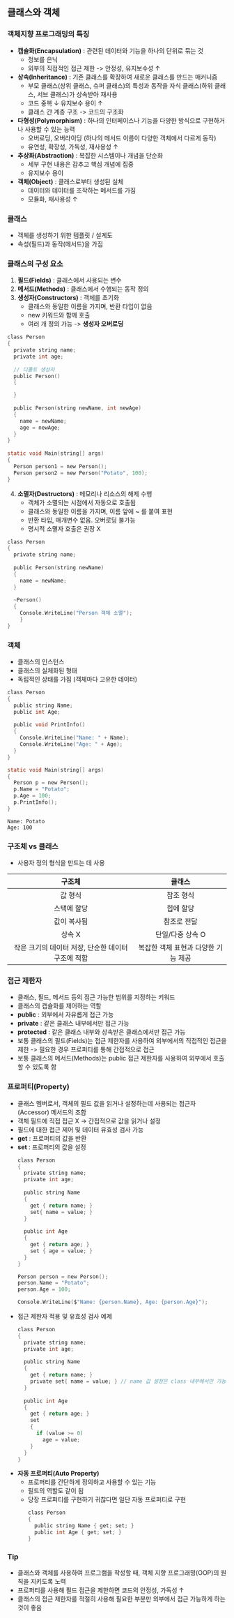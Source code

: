 ## 클래스와 객체
### 객체지향 프로그래밍의 특징
- __캡슐화(Encapsulation)__ : 관련된 데이터와 기능을 하나의 단위로 묶는 것
  - 정보를 은닉
  - 외부의 직접적인 접근 제한 -> 안정성, 유지보수성 ↑
- __상속(Inheritance)__ : 기존 클래스를 확장하여 새로운 클래스를 만드는 매커니즘
  - 부모 클래스(상위 클래스, 슈퍼 클래스)의 특성과 동작을 자식 클래스(하위 클래스, 서브 클래스)가 상속받아 재사용
  - 코드 중복 ↓ 유지보수 용이 ↑
  - 클래스 간 계층 구조 -> 코드의 구조화
- __다형성(Polymorphism)__ : 하나의 인터페이스나 기능을 다양한 방식으로 구현하거나 사용할 수 있는 능력
  - 오버로딩, 오버라이딩 (하나의 메서드 이름이 다양한 객체에서 다르게 동작)
  - 유연성, 확장성, 가독성, 재사용성 ↑
- __추상화(Abstraction)__ : 복잡한 시스템이나 개념을 단순화
  - 세부 구현 내용은 감추고 핵심 개념에 집중
  - 유지보수 용이
- __객체(Object)__ : 클래스로부터 생성된 실체
  - 데이터와 데이터를 조작하는 메서드를 가짐
  - 모듈화, 재사용성 ↑


### 클래스
- 객체를 생성하기 위한 템플릿 / 설계도
- 속성(필드)과 동작(메서드)을 가짐


### 클래스의 구성 요소
1. __필드(Fields)__ : 클래스에서 사용되는 변수
2. __메서드(Methods)__ : 클래스에서 수행되는 동작 정의
3. __생성자(Constructors)__ : 객체를 초기화
   - 클래스와 동일한 이름을 가지며, 반환 타입이 없음
   - new 키워드와 함께 호출
   - 여러 개 정의 가능 -> __생성자 오버로딩__
  ```c
  class Person
  {
    private string name;
    private int age;
    
    // 디폴트 생성자
    public Person()
    {

    }
    
    public Person(string newName, int newAge)
    {
      name = newName;
      age = newAge;
    }
  }
    
  static void Main(string[] args)
  {
    Person person1 = new Person();
    Person person2 = new Person("Potato", 100);
  }
  ```
  
4. __소멸자(Destructors)__ : 메모리나 리소스의 해제 수행
   - 객체가 소멸되는 시점에서 자동으로 호출됨
   - 클래스와 동일한 이름을 가지며, 이름 앞에 ~ 를 붙여 표현
   - 반환 타입, 매개변수 없음. 오버로딩 불가능
   - 명시적 소멸자 호출은 권장 X
  ```c
  class Person
  {
    private string name;
    
    public Person(string newName)
    {
      name = newName;
    }
    
    ~Person()
    {
      Console.WriteLine("Person 객체 소멸");
      }
  }
  ```


### 객체
- 클래스의 인스턴스
- 클래스의 실체화된 형태
- 독립적인 상태를 가짐 (객체마다 고유한 데이터)


```c
class Person
{
  public string Name;
  public int Age;
  
  public void PrintInfo()
  {
    Console.WriteLine("Name: " + Name);
    Console.WriteLine("Age: " + Age);
  }
}

static void Main(string[] args)
{
  Person p = new Person();
  p.Name = "Potato";
  p.Age = 100;
  p.PrintInfo();
}
```
```
Name: Potato
Age: 100
```

### 구조체 vs 클래스
- 사용자 정의 형식을 만드는 데 사용

| 구조체 | 클래스 |
| :---: | :---: |
| 값 형식 | 참조 형식 |
| 스택에 할당 | 힙에 할당 |
| 값이 복사됨 | 참조로 전달 |
| 상속 X | 단일/다중 상속 O|
|작은 크기의 데이터 저장, 단순한 데이터 구조에 적합 | 복잡한 객체 표현과 다양한 기능 제공|


### 접근 제한자
- 클래스, 필드, 메서드 등의 접근 가능한 범위를 지정하는 키워드
- 클래스의 캡슐화를 제어하는 역할
- __public__ : 외부에서 자유롭게 접근 가능
- __private__ : 같은 클래스 내부에서만 접근 가능
- __protected__ : 같은 클래스 내부와 상속받은 클래스에서만 접근 가능
- 보통 클래스의 필드(Fields)는 접근 제한자를 사용하여 외부에서의 직접적인 접근을 제한 -> 필요한 경우 프로퍼티를 통해 간접적으로 접근
- 보통 클래스의 메서드(Methods)는 public 접근 제한자를 사용하여 외부에서 호출할 수 있도록 함

### 프로퍼티(Property)
- 클래스 멤버로서, 객체의 필드 값을 읽거나 설정하는데 사용되는 접근자(Accessor) 메서드의 조합
- 객체 필드에 직접 접근 X -> 간접적으로 값을 읽거나 설정
- 필드에 대한 접근 제어 및 데이터 유효성 검사 가능
- __get__ : 프로퍼티의 값을 반환
- __set__ : 프로퍼티의 값을 설정
  ```c
  class Person
  {
    private string name;
    private int age;
    
    public string Name
    {
      get { return name; }
      set{ name = value; }
    }
    
    public int Age
    {
      get { return age; }
      set { age = value; }
    }
  }
  ```
  ```c
  Person person = new Person();
  person.Name = "Potato";
  person.Age = 100;
  
  Console.WriteLine($"Name: {person.Name}, Age: {person.Age}");
  ```
- 접근 제한자 적용 및 유효성 검사 예제
  ```c
  class Person
  {
    private string name;
    private int age;
    
    public string Name
    {
      get { return name; }
      private set{ name = value; } // name 값 설정은 class 내부에서만 가능
    }
    
    public int Age
    {
      get { return age; }
      set 
      {
        if (value >= 0)
          age = value;
      }
    }
  }
  ```
- __자동 프로퍼티(Auto Property)__
  - 프로퍼티를 간단하게 정의하고 사용할 수 있는 기능
  - 필드의 역할도 같이 됨
  - 당장 프로퍼티를 구현하기 귀찮다면 일단 자동 프로퍼티로 구현
    ```c
    class Person
    {
      public string Name { get; set; }
      public int Age { get; set; }
    }
    ```

### Tip
- 클래스와 객체를 사용하여 프로그램을 작성할 때, 객체 지향 프로그래밍(OOP)의 원칙을 지키도록 노력
- 프로퍼티를 사용해 필드 접근을 제한하면 코드의 안정성, 가독성 ↑
- 클래스의 접근 제한자를 적절히 사용해 필요한 부분만 외부에서 접근 가능하게 하는 것이 좋음 
